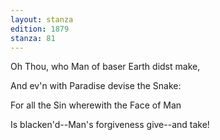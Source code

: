 ```yaml
---
layout: stanza
edition: 1879
stanza: 81
---
```


Oh Thou, who Man of baser Earth didst make,

And ev'n with Paradise devise the Snake:

For all the Sin wherewith the Face of Man

Is blacken'd--Man's forgiveness give--and take!